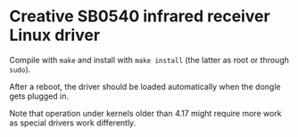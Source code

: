 # Creative SB0540 infrared receiver Linux driver

Compile with `make` and install with `make install` (the latter as root or
through `sudo`).

After a reboot, the driver should be loaded automatically when the dongle
gets plugged in.

Note that operation under kernels older than 4.17 might require
more work as special drivers work differently.
